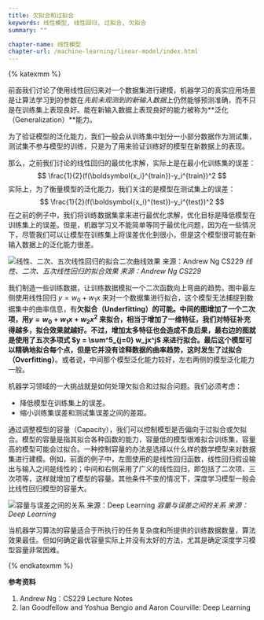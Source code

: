 ```yaml
---
title: 欠拟合和过拟合
keywords: 线性模型, 线性回归, 过拟合, 欠拟合
summary: ""

chapter-name: 线性模型
chapter-url: /machine-learning/linear-model/index.html
---
```


{% katexmm %}

前面我们讨论了使用线性回归来对一个数据集进行建模，机器学习的真实应用场景是让算法学习到的参数在*先前未观测到的新输入数据*上仍然能够预测准确，而不只是在训练集上表现良好。能在新输入数据上表现良好的能力被称为**泛化（Generalization）**能力。

为了验证模型的泛化能力，我们一般会从训练集中划分一小部分数据作为测试集，测试集不参与模型的训练，只是为了用来验证训练好的模型在新数据上的表现。

那么，之前我们讨论的线性回归的最优化求解，实际上是在最小化训练集的误差：
$$
\frac{1}{2}(f(\boldsymbol{x_i}^{train})-y_i^{train})^2
$$
实际上，为了衡量模型的泛化能力，我们关注的是模型在测试集上的误差：
$$
\frac{1}{2}(f(\boldsymbol{x_i}^{test})-y_i^{test})^2
$$
在之前的例子中，我们将训练数据集拿来进行最优化求解，优化目标是降低模型在训练集上的误差。但是，机器学习又不能简单等同于最优化问题，因为在一些情况下，尽管我们可以让模型在训练集上将误差优化到很小，但是这个模型很可能在新输入数据上的泛化能力很差。

![线性、二次、五次线性回归的拟合二次曲线效果 来源：Andrew Ng CS229](http://aixingqiu-1258949597.cos.ap-beijing.myqcloud.com/2020-05-25-230938.png)
*线性、二次、五次线性回归的拟合效果 来源：Andrew Ng CS229*

我们制造一些训练数据，让训练数据模拟一个二次函数向上弯曲的趋势。图中最左侧使用线性回归 $y = w_0 + w_1x$ 来对一个数据集进行拟合，这个模型无法捕捉到数据集中的曲率信息，有**欠拟合（Underfitting）**的可能。中间的图增加了一个二次项，用$y = w_0 + w_1x + w_2x^2$ 来拟合，相当于增加了一维特征，我们对特征补充得越多，拟合效果就越好。不过，增加太多特征也会造成不良后果，最右边的图就是使用了五次多项式 $y = \sum^5_{j=0} w_jx^j$ 来进行拟合。最后这个模型可以精确地拟合每个点，但是它并没有诠释数据的曲率趋势，这时发生了**过拟合（Overfitting）**。或者说，中间那个模型泛化能力较好，左右两侧的模型泛化能力一般。

机器学习领域的一大挑战就是如何处理欠拟合和过拟合问题。我们必须考虑：

* 降低模型在训练集上的误差。
* 缩小训练集误差和测试集误差之间的差距。

通过调整模型的容量（Capacity），我们可以控制模型是否偏向于过拟合或欠拟合。模型的容量是指其拟合各种函数的能力，容量低的模型很难拟合训练集，容量高的模型可能会过拟合。一种控制容量的办法是选择以什么样的数学模型来对数据集进行建模。例如，前面的例子中，左图使用的是线性回归函数，线性回归假设输出与输入之间是线性的；中间和右侧采用了广义的线性回归，即包括了二次项、三次项等，这样就增加了模型的容量。其他条件不变的情况下，深度学习模型一般会比线性回归模型的容量大。

![容量与误差之间的关系 来源：Deep Learning](http://aixingqiu-1258949597.cos.ap-beijing.myqcloud.com/2020-05-25-230921.png)
*容量与误差之间的关系 来源：Deep Learning*

当机器学习算法的容量适合于所执行的任务复杂度和所提供的训练数据数量，算法效果最佳。但如何确定最优容量实际上并没有太好的方法，尤其是确定深度学习模型容量非常困难。

{% endkatexmm %}

**参考资料**

1. Andrew Ng：CS229 Lecture Notes
2. Ian Goodfellow and Yoshua Bengio and Aaron Courville: Deep Learning